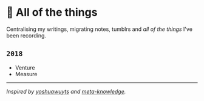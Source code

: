 # 💭 All of the things

Centralising my writings, migrating notes, tumblrs and *all of the things* I've been recording.

## `2018`

- Venture
- Measure

---

*Inspired by [yoshuawuyts](https://github.com/yoshuawuyts/knowledge) and [meta-knowledge](https://github.com/RichardLitt/meta-knowledge).*